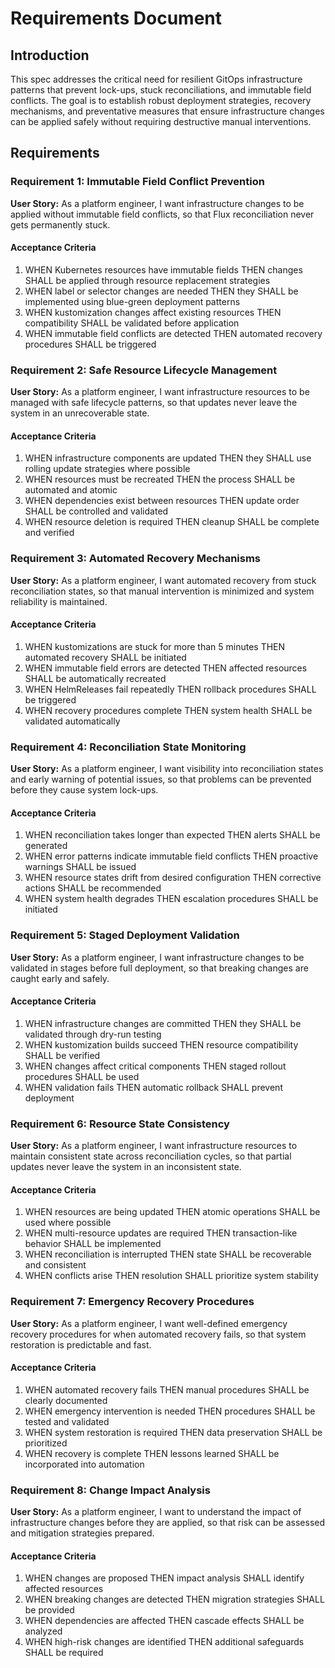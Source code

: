 # Requirements Document

## Introduction

This spec addresses the critical need for resilient GitOps infrastructure patterns that prevent lock-ups, stuck reconciliations, and immutable field conflicts. The goal is to establish robust deployment strategies, recovery mechanisms, and preventative measures that ensure infrastructure changes can be applied safely without requiring destructive manual interventions.

## Requirements

### Requirement 1: Immutable Field Conflict Prevention

**User Story:** As a platform engineer, I want infrastructure changes to be applied without immutable field conflicts, so that Flux reconciliation never gets permanently stuck.

#### Acceptance Criteria

1. WHEN Kubernetes resources have immutable fields THEN changes SHALL be applied through resource replacement strategies
2. WHEN label or selector changes are needed THEN they SHALL be implemented using blue-green deployment patterns
3. WHEN kustomization changes affect existing resources THEN compatibility SHALL be validated before application
4. WHEN immutable field conflicts are detected THEN automated recovery procedures SHALL be triggered

### Requirement 2: Safe Resource Lifecycle Management

**User Story:** As a platform engineer, I want infrastructure resources to be managed with safe lifecycle patterns, so that updates never leave the system in an unrecoverable state.

#### Acceptance Criteria

1. WHEN infrastructure components are updated THEN they SHALL use rolling update strategies where possible
2. WHEN resources must be recreated THEN the process SHALL be automated and atomic
3. WHEN dependencies exist between resources THEN update order SHALL be controlled and validated
4. WHEN resource deletion is required THEN cleanup SHALL be complete and verified

### Requirement 3: Automated Recovery Mechanisms

**User Story:** As a platform engineer, I want automated recovery from stuck reconciliation states, so that manual intervention is minimized and system reliability is maintained.

#### Acceptance Criteria

1. WHEN kustomizations are stuck for more than 5 minutes THEN automated recovery SHALL be initiated
2. WHEN immutable field errors are detected THEN affected resources SHALL be automatically recreated
3. WHEN HelmReleases fail repeatedly THEN rollback procedures SHALL be triggered
4. WHEN recovery procedures complete THEN system health SHALL be validated automatically

### Requirement 4: Reconciliation State Monitoring

**User Story:** As a platform engineer, I want visibility into reconciliation states and early warning of potential issues, so that problems can be prevented before they cause system lock-ups.

#### Acceptance Criteria

1. WHEN reconciliation takes longer than expected THEN alerts SHALL be generated
2. WHEN error patterns indicate immutable field conflicts THEN proactive warnings SHALL be issued
3. WHEN resource states drift from desired configuration THEN corrective actions SHALL be recommended
4. WHEN system health degrades THEN escalation procedures SHALL be initiated

### Requirement 5: Staged Deployment Validation

**User Story:** As a platform engineer, I want infrastructure changes to be validated in stages before full deployment, so that breaking changes are caught early and safely.

#### Acceptance Criteria

1. WHEN infrastructure changes are committed THEN they SHALL be validated through dry-run testing
2. WHEN kustomization builds succeed THEN resource compatibility SHALL be verified
3. WHEN changes affect critical components THEN staged rollout procedures SHALL be used
4. WHEN validation fails THEN automatic rollback SHALL prevent deployment

### Requirement 6: Resource State Consistency

**User Story:** As a platform engineer, I want infrastructure resources to maintain consistent state across reconciliation cycles, so that partial updates never leave the system in an inconsistent state.

#### Acceptance Criteria

1. WHEN resources are being updated THEN atomic operations SHALL be used where possible
2. WHEN multi-resource updates are required THEN transaction-like behavior SHALL be implemented
3. WHEN reconciliation is interrupted THEN state SHALL be recoverable and consistent
4. WHEN conflicts arise THEN resolution SHALL prioritize system stability

### Requirement 7: Emergency Recovery Procedures

**User Story:** As a platform engineer, I want well-defined emergency recovery procedures for when automated recovery fails, so that system restoration is predictable and fast.

#### Acceptance Criteria

1. WHEN automated recovery fails THEN manual procedures SHALL be clearly documented
2. WHEN emergency intervention is needed THEN procedures SHALL be tested and validated
3. WHEN system restoration is required THEN data preservation SHALL be prioritized
4. WHEN recovery is complete THEN lessons learned SHALL be incorporated into automation

### Requirement 8: Change Impact Analysis

**User Story:** As a platform engineer, I want to understand the impact of infrastructure changes before they are applied, so that risk can be assessed and mitigation strategies prepared.

#### Acceptance Criteria

1. WHEN changes are proposed THEN impact analysis SHALL identify affected resources
2. WHEN breaking changes are detected THEN migration strategies SHALL be provided
3. WHEN dependencies are affected THEN cascade effects SHALL be analyzed
4. WHEN high-risk changes are identified THEN additional safeguards SHALL be required